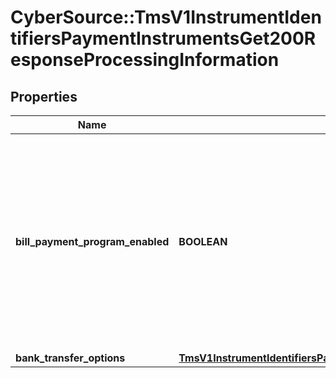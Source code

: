 # CyberSource::TmsV1InstrumentIdentifiersPaymentInstrumentsGet200ResponseProcessingInformation

## Properties
Name | Type | Description | Notes
------------ | ------------- | ------------- | -------------
**bill_payment_program_enabled** | **BOOLEAN** | Indicates that the payments for this customer profile are for the Bill Payment program. Possible values:   * false: Not a Visa Bill Payment.   * true: Visa Bill Payment.  | [optional] [default to false]
**bank_transfer_options** | [**TmsV1InstrumentIdentifiersPaymentInstrumentsGet200ResponseProcessingInformationBankTransferOptions**](TmsV1InstrumentIdentifiersPaymentInstrumentsGet200ResponseProcessingInformationBankTransferOptions.md) |  | [optional] 


